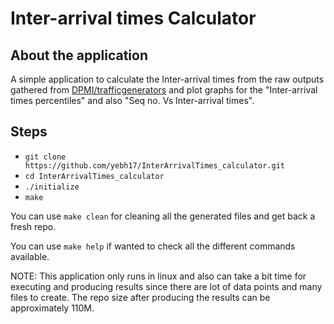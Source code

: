 # Inter-arrival times Calculator

## About the application

A simple application to calculate the Inter-arrival times from the raw outputs gathered from [DPMI/trafficgenerators](https://github.com/DPMI/trafficgenerators) and plot graphs for the "Inter-arrival times percentiles" and also "Seq no. Vs Inter-arrival times".

## Steps

- `git clone https://github.com/yebh17/InterArrivalTimes_calculator.git`
- `cd InterArrivalTimes_calculator`
- `./initialize`
- `make`

You can use `make clean` for cleaning all the generated files and get back a fresh repo.

You can use `make help` if wanted to check all the different commands available.

NOTE: This application only runs in linux and also can take a bit time for executing and producing results since there are lot of data points and many files to create. The repo size after producing the results can be approximately 110M.